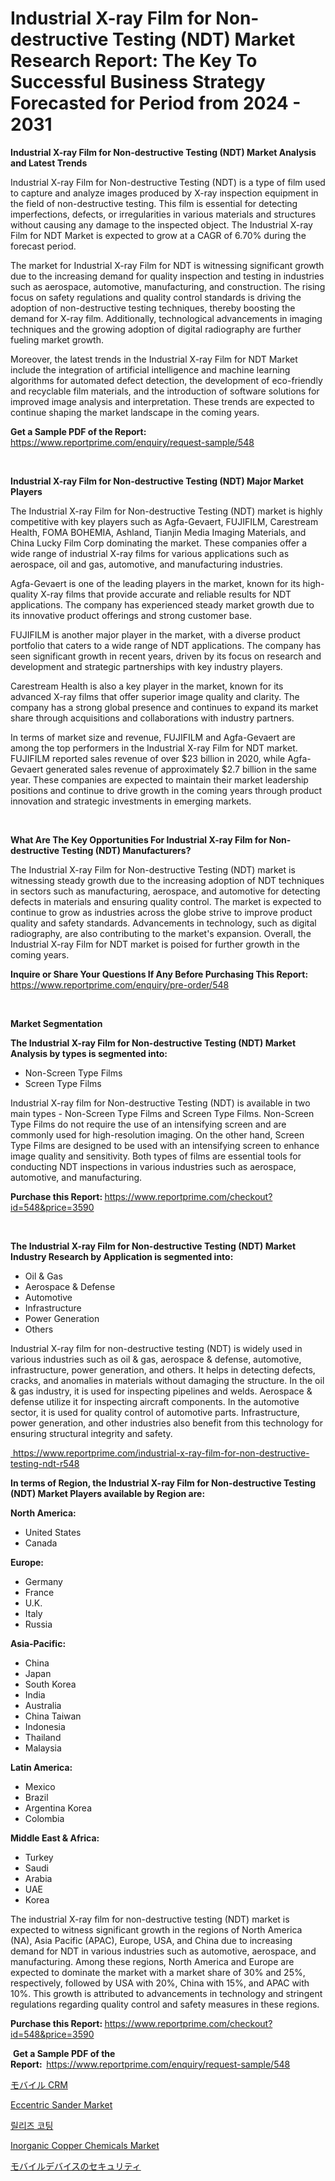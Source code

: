 <p><h1>Industrial X-ray Film for Non-destructive Testing (NDT) Market Research Report: The Key To Successful Business Strategy Forecasted for Period from 2024 - 2031</h1></p><p><strong>Industrial X-ray Film for Non-destructive Testing (NDT) Market Analysis and Latest Trends</strong></p>
<p><p>Industrial X-ray Film for Non-destructive Testing (NDT) is a type of film used to capture and analyze images produced by X-ray inspection equipment in the field of non-destructive testing. This film is essential for detecting imperfections, defects, or irregularities in various materials and structures without causing any damage to the inspected object. The Industrial X-ray Film for NDT Market is expected to grow at a CAGR of 6.70% during the forecast period.</p><p>The market for Industrial X-ray Film for NDT is witnessing significant growth due to the increasing demand for quality inspection and testing in industries such as aerospace, automotive, manufacturing, and construction. The rising focus on safety regulations and quality control standards is driving the adoption of non-destructive testing techniques, thereby boosting the demand for X-ray film. Additionally, technological advancements in imaging techniques and the growing adoption of digital radiography are further fueling market growth.</p><p>Moreover, the latest trends in the Industrial X-ray Film for NDT Market include the integration of artificial intelligence and machine learning algorithms for automated defect detection, the development of eco-friendly and recyclable film materials, and the introduction of software solutions for improved image analysis and interpretation. These trends are expected to continue shaping the market landscape in the coming years.</p></p>
<p><strong>Get a Sample PDF of the Report:&nbsp;</strong> <a href="https://www.reportprime.com/enquiry/request-sample/548">https://www.reportprime.com/enquiry/request-sample/548</a></p>
<p>&nbsp;</p>
<p><strong>Industrial X-ray Film for Non-destructive Testing (NDT) Major Market Players</strong></p>
<p><p>The Industrial X-ray Film for Non-destructive Testing (NDT) market is highly competitive with key players such as Agfa-Gevaert, FUJIFILM, Carestream Health, FOMA BOHEMIA, Ashland, Tianjin Media Imaging Materials, and China Lucky Film Corp dominating the market. These companies offer a wide range of industrial X-ray films for various applications such as aerospace, oil and gas, automotive, and manufacturing industries.</p><p>Agfa-Gevaert is one of the leading players in the market, known for its high-quality X-ray films that provide accurate and reliable results for NDT applications. The company has experienced steady market growth due to its innovative product offerings and strong customer base.</p><p>FUJIFILM is another major player in the market, with a diverse product portfolio that caters to a wide range of NDT applications. The company has seen significant growth in recent years, driven by its focus on research and development and strategic partnerships with key industry players.</p><p>Carestream Health is also a key player in the market, known for its advanced X-ray films that offer superior image quality and clarity. The company has a strong global presence and continues to expand its market share through acquisitions and collaborations with industry partners.</p><p>In terms of market size and revenue, FUJIFILM and Agfa-Gevaert are among the top performers in the Industrial X-ray Film for NDT market. FUJIFILM reported sales revenue of over $23 billion in 2020, while Agfa-Gevaert generated sales revenue of approximately $2.7 billion in the same year. These companies are expected to maintain their market leadership positions and continue to drive growth in the coming years through product innovation and strategic investments in emerging markets.</p></p>
<p>&nbsp;</p>
<p><strong>What Are The Key Opportunities For Industrial X-ray Film for Non-destructive Testing (NDT) Manufacturers?</strong></p>
<p><p>The Industrial X-ray Film for Non-destructive Testing (NDT) market is witnessing steady growth due to the increasing adoption of NDT techniques in sectors such as manufacturing, aerospace, and automotive for detecting defects in materials and ensuring quality control. The market is expected to continue to grow as industries across the globe strive to improve product quality and safety standards. Advancements in technology, such as digital radiography, are also contributing to the market's expansion. Overall, the Industrial X-ray Film for NDT market is poised for further growth in the coming years.</p></p>
<p><strong>Inquire or Share Your Questions If Any Before Purchasing This Report:</strong> <a href="https://www.reportprime.com/enquiry/pre-order/548">https://www.reportprime.com/enquiry/pre-order/548</a></p>
<p>&nbsp;</p>
<p><strong>Market Segmentation</strong></p>
<p><strong>The Industrial X-ray Film for Non-destructive Testing (NDT) Market Analysis by types is segmented into:</strong></p>
<p><ul><li>Non-Screen Type Films</li><li>Screen Type Films</li></ul></p>
<p><p>Industrial X-ray film for Non-destructive Testing (NDT) is available in two main types - Non-Screen Type Films and Screen Type Films. Non-Screen Type Films do not require the use of an intensifying screen and are commonly used for high-resolution imaging. On the other hand, Screen Type Films are designed to be used with an intensifying screen to enhance image quality and sensitivity. Both types of films are essential tools for conducting NDT inspections in various industries such as aerospace, automotive, and manufacturing.</p></p>
<p><strong>Purchase this Report:&nbsp;</strong><a href="https://www.reportprime.com/checkout?id=548&price=3590">https://www.reportprime.com/checkout?id=548&price=3590</a></p>
<p>&nbsp;</p>
<p><strong>The Industrial X-ray Film for Non-destructive Testing (NDT) Market Industry Research by Application is segmented into:</strong></p>
<p><ul><li>Oil & Gas</li><li>Aerospace & Defense</li><li>Automotive</li><li>Infrastructure</li><li>Power Generation</li><li>Others</li></ul></p>
<p><p>Industrial X-ray film for non-destructive testing (NDT) is widely used in various industries such as oil & gas, aerospace & defense, automotive, infrastructure, power generation, and others. It helps in detecting defects, cracks, and anomalies in materials without damaging the structure. In the oil & gas industry, it is used for inspecting pipelines and welds. Aerospace & defense utilize it for inspecting aircraft components. In the automotive sector, it is used for quality control of automotive parts. Infrastructure, power generation, and other industries also benefit from this technology for ensuring structural integrity and safety.</p></p>
<p><a href="https://www.reportprime.com/industrial-x-ray-film-for-non-destructive-testing-ndt-r548">&nbsp;https://www.reportprime.com/industrial-x-ray-film-for-non-destructive-testing-ndt-r548</a></p>
<p><strong>In terms of Region, the Industrial X-ray Film for Non-destructive Testing (NDT) Market Players available by Region are:</strong></p>
<p>
    <p> <strong> North America: </strong>
        <ul>
            <li>United States</li>
            <li>Canada</li>
        </ul>
        </p> 
    <p> <strong> Europe: </strong>
        <ul>
            <li>Germany</li>
            <li>France</li>
            <li>U.K.</li>
            <li>Italy</li>
            <li>Russia</li>
        </ul>
        </p> 
    <p> <strong> Asia-Pacific: </strong>
        <ul>
            <li>China</li>
            <li>Japan</li>
            <li>South Korea</li>
            <li>India</li>
            <li>Australia</li>
            <li>China Taiwan</li>
            <li>Indonesia</li>
            <li>Thailand</li>
            <li>Malaysia</li>
        </ul>
        </p> 
    <p> <strong> Latin America: </strong>
        <ul>
            <li>Mexico</li>
            <li>Brazil</li>
            <li>Argentina Korea</li>
            <li>Colombia</li>
        </ul>
        </p> 
    <p> <strong> Middle East & Africa: </strong>
        <ul>
            <li>Turkey</li>
            <li>Saudi</li>
            <li>Arabia</li>
            <li>UAE</li>
            <li>Korea</li>
        </ul>
    </p>
    </p>
<p><p>The industrial X-ray film for non-destructive testing (NDT) market is expected to witness significant growth in the regions of North America (NA), Asia Pacific (APAC), Europe, USA, and China due to increasing demand for NDT in various industries such as automotive, aerospace, and manufacturing. Among these regions, North America and Europe are expected to dominate the market with a market share of 30% and 25%, respectively, followed by USA with 20%, China with 15%, and APAC with 10%. This growth is attributed to advancements in technology and stringent regulations regarding quality control and safety measures in these regions.</p></p>
<p><strong>Purchase this Report: </strong><a href="https://www.reportprime.com/checkout?id=548&price=3590">https://www.reportprime.com/checkout?id=548&price=3590</a></p>
<p>&nbsp;<strong>Get a Sample PDF of the Report:&nbsp;&nbsp;</strong><a href="https://www.reportprime.com/enquiry/request-sample/548">https://www.reportprime.com/enquiry/request-sample/548</a></p>
<p><strong></strong></p>
<p><p><a href="https://medium.com/@addiehirthe05/%E3%83%A2%E3%83%90%E3%82%A4%E3%83%ABcrm%E5%B8%82%E5%A0%B4%E3%81%AE%E3%83%88%E3%83%AC%E3%83%B3%E3%83%89-2024%E5%B9%B4%E3%81%8B%E3%82%892031%E5%B9%B4%E3%81%BE%E3%81%A7%E3%81%AE%E3%83%A2%E3%83%90%E3%82%A4%E3%83%ABcrm%E5%B8%82%E5%A0%B4%E3%81%AE%E6%B4%9E%E5%AF%9F%E3%81%A8%E4%BA%88%E6%B8%AC%E5%88%86%E6%9E%90%E3%81%AB%E7%84%A6%E7%82%B9%E3%82%92%E5%BD%93%E3%81%A6%E3%82%8B-5f5f89544ec6">モバイル CRM</a></p><p><a href="https://www.linkedin.com/pulse/global-eccentric-sander-market-share-growth-opportunities-size-bb4ce">Eccentric Sander Market</a></p><p><a href="https://medium.com/@tarynhermanii/2024%EB%85%84%EB%B6%80%ED%84%B0-2031%EB%85%84%EA%B9%8C%EC%A7%80%EC%9D%98-%EB%A6%B4%EB%A6%AC%EC%A6%88-%EC%BD%94%ED%8C%85-%EC%8B%9C%EC%9E%A5-%EC%84%B1%EC%9E%A5-%EC%A0%84%EB%A7%9D-%EB%B0%8F-%EC%8B%9C%EC%9E%A5-%EB%8F%99%ED%96%A5-%EB%B6%84%EC%84%9D-%EC%9D%91%EC%9A%A9-%EB%B6%84%EC%95%BC-%EC%A7%80%EC%97%AD-%EC%A0%84%EB%A7%9D-%EB%B0%8F-%EC%88%98%EC%9D%B5%EC%97%90-%EB%94%B0%EB%9D%BC-4-6-cagr%EB%A1%9C-%EC%98%88%EC%83%81%EB%90%A9%EB%8B%88%EB%8B%A4-86dd86658edb">릴리즈 코팅</a></p><p><a href="https://github.com/pennyaldbrittonh658/Market-Research-Report-List-1/blob/main/inorganic-copper-chemicals-market.md">Inorganic Copper Chemicals Market</a></p><p><a href="https://medium.com/@addiehirthe05/%E3%83%A2%E3%83%90%E3%82%A4%E3%83%AB%E3%83%87%E3%83%90%E3%82%A4%E3%82%B9%E3%82%BB%E3%82%AD%E3%83%A5%E3%83%AA%E3%83%86%E3%82%A3%E5%B8%82%E5%A0%B4-2024%E5%B9%B4%E3%81%8B%E3%82%892031%E5%B9%B4%E3%81%AE%E4%B8%96%E7%95%8C%E5%B8%82%E5%A0%B4%E5%8B%95%E5%90%91%E3%81%A8%E8%B2%A9%E5%A3%B2%E5%8B%95%E5%90%91-22db483aa171">モバイルデバイスのセキュリティ</a></p></p>